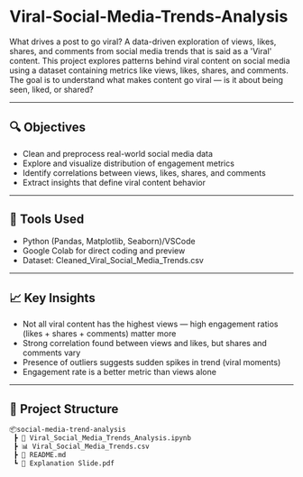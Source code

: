 # Viral-Social-Media-Trends-Analysis
What drives a post to go viral? A data-driven exploration of views, likes, shares, and comments from social media trends that is said as a 'Viral' content.
This project explores patterns behind viral content on social media using a dataset containing metrics like views, likes, shares, and comments.  
The goal is to understand what makes content go viral — is it about being seen, liked, or shared?

---

## 🔍 Objectives

- Clean and preprocess real-world social media data
- Explore and visualize distribution of engagement metrics
- Identify correlations between views, likes, shares, and comments
- Extract insights that define viral content behavior

---

## 🧰 Tools Used

- Python (Pandas, Matplotlib, Seaborn)/VSCode
- Google Colab for direct coding and preview
- Dataset: Cleaned_Viral_Social_Media_Trends.csv

---

## 📈 Key Insights

- Not all viral content has the highest views — high engagement ratios (likes + shares + comments) matter more
- Strong correlation found between views and likes, but shares and comments vary
- Presence of outliers suggests sudden spikes in trend (viral moments)
- Engagement rate is a better metric than views alone

---

## 📁 Project Structure

```bash
📦social-media-trend-analysis
 ┣ 📄 Viral_Social_Media_Trends_Analysis.ipynb
 ┣ 📊 Viral_Social_Media_Trends.csv
 ┣ 📄 README.md
 ┗ 📑 Explanation Slide.pdf
